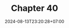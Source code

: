 ---
weight: 5800
title: "Chapter 40"
description: "Circuit Breaker"
icon: "article"
date: "2024-08-13T23:20:28+07:00"
lastmod: "2024-08-13T23:20:28+07:00"
draft: false
toc: true
---